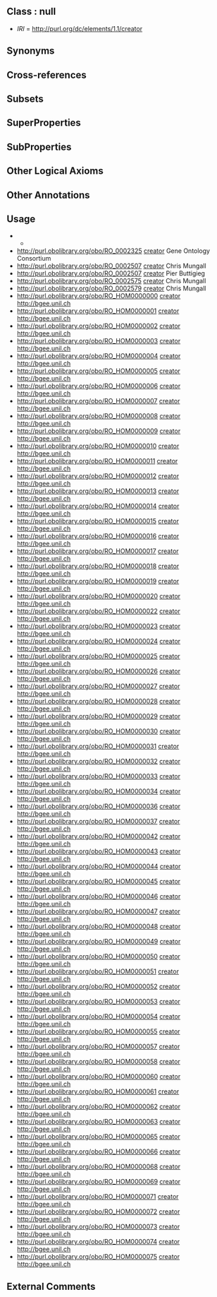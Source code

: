 
## Class : null

 * *IRI* = http://purl.org/dc/elements/1.1/creator

## Synonyms


## Cross-references


## Subsets


## SuperProperties


## SubProperties


## Other Logical Axioms


## Other Annotations


## Usage

 * -
 * http://purl.obolibrary.org/obo/RO_0002325 [creator](../../or/creator.md) Gene Ontology Consortium
 * http://purl.obolibrary.org/obo/RO_0002507 [creator](../../or/creator.md) Chris Mungall
 * http://purl.obolibrary.org/obo/RO_0002507 [creator](../../or/creator.md) Pier Buttigieg
 * http://purl.obolibrary.org/obo/RO_0002575 [creator](../../or/creator.md) Chris Mungall
 * http://purl.obolibrary.org/obo/RO_0002579 [creator](../../or/creator.md) Chris Mungall
 * http://purl.obolibrary.org/obo/RO_HOM0000000 [creator](../../or/creator.md) http://bgee.unil.ch
 * http://purl.obolibrary.org/obo/RO_HOM0000001 [creator](../../or/creator.md) http://bgee.unil.ch
 * http://purl.obolibrary.org/obo/RO_HOM0000002 [creator](../../or/creator.md) http://bgee.unil.ch
 * http://purl.obolibrary.org/obo/RO_HOM0000003 [creator](../../or/creator.md) http://bgee.unil.ch
 * http://purl.obolibrary.org/obo/RO_HOM0000004 [creator](../../or/creator.md) http://bgee.unil.ch
 * http://purl.obolibrary.org/obo/RO_HOM0000005 [creator](../../or/creator.md) http://bgee.unil.ch
 * http://purl.obolibrary.org/obo/RO_HOM0000006 [creator](../../or/creator.md) http://bgee.unil.ch
 * http://purl.obolibrary.org/obo/RO_HOM0000007 [creator](../../or/creator.md) http://bgee.unil.ch
 * http://purl.obolibrary.org/obo/RO_HOM0000008 [creator](../../or/creator.md) http://bgee.unil.ch
 * http://purl.obolibrary.org/obo/RO_HOM0000009 [creator](../../or/creator.md) http://bgee.unil.ch
 * http://purl.obolibrary.org/obo/RO_HOM0000010 [creator](../../or/creator.md) http://bgee.unil.ch
 * http://purl.obolibrary.org/obo/RO_HOM0000011 [creator](../../or/creator.md) http://bgee.unil.ch
 * http://purl.obolibrary.org/obo/RO_HOM0000012 [creator](../../or/creator.md) http://bgee.unil.ch
 * http://purl.obolibrary.org/obo/RO_HOM0000013 [creator](../../or/creator.md) http://bgee.unil.ch
 * http://purl.obolibrary.org/obo/RO_HOM0000014 [creator](../../or/creator.md) http://bgee.unil.ch
 * http://purl.obolibrary.org/obo/RO_HOM0000015 [creator](../../or/creator.md) http://bgee.unil.ch
 * http://purl.obolibrary.org/obo/RO_HOM0000016 [creator](../../or/creator.md) http://bgee.unil.ch
 * http://purl.obolibrary.org/obo/RO_HOM0000017 [creator](../../or/creator.md) http://bgee.unil.ch
 * http://purl.obolibrary.org/obo/RO_HOM0000018 [creator](../../or/creator.md) http://bgee.unil.ch
 * http://purl.obolibrary.org/obo/RO_HOM0000019 [creator](../../or/creator.md) http://bgee.unil.ch
 * http://purl.obolibrary.org/obo/RO_HOM0000020 [creator](../../or/creator.md) http://bgee.unil.ch
 * http://purl.obolibrary.org/obo/RO_HOM0000022 [creator](../../or/creator.md) http://bgee.unil.ch
 * http://purl.obolibrary.org/obo/RO_HOM0000023 [creator](../../or/creator.md) http://bgee.unil.ch
 * http://purl.obolibrary.org/obo/RO_HOM0000024 [creator](../../or/creator.md) http://bgee.unil.ch
 * http://purl.obolibrary.org/obo/RO_HOM0000025 [creator](../../or/creator.md) http://bgee.unil.ch
 * http://purl.obolibrary.org/obo/RO_HOM0000026 [creator](../../or/creator.md) http://bgee.unil.ch
 * http://purl.obolibrary.org/obo/RO_HOM0000027 [creator](../../or/creator.md) http://bgee.unil.ch
 * http://purl.obolibrary.org/obo/RO_HOM0000028 [creator](../../or/creator.md) http://bgee.unil.ch
 * http://purl.obolibrary.org/obo/RO_HOM0000029 [creator](../../or/creator.md) http://bgee.unil.ch
 * http://purl.obolibrary.org/obo/RO_HOM0000030 [creator](../../or/creator.md) http://bgee.unil.ch
 * http://purl.obolibrary.org/obo/RO_HOM0000031 [creator](../../or/creator.md) http://bgee.unil.ch
 * http://purl.obolibrary.org/obo/RO_HOM0000032 [creator](../../or/creator.md) http://bgee.unil.ch
 * http://purl.obolibrary.org/obo/RO_HOM0000033 [creator](../../or/creator.md) http://bgee.unil.ch
 * http://purl.obolibrary.org/obo/RO_HOM0000034 [creator](../../or/creator.md) http://bgee.unil.ch
 * http://purl.obolibrary.org/obo/RO_HOM0000036 [creator](../../or/creator.md) http://bgee.unil.ch
 * http://purl.obolibrary.org/obo/RO_HOM0000037 [creator](../../or/creator.md) http://bgee.unil.ch
 * http://purl.obolibrary.org/obo/RO_HOM0000042 [creator](../../or/creator.md) http://bgee.unil.ch
 * http://purl.obolibrary.org/obo/RO_HOM0000043 [creator](../../or/creator.md) http://bgee.unil.ch
 * http://purl.obolibrary.org/obo/RO_HOM0000044 [creator](../../or/creator.md) http://bgee.unil.ch
 * http://purl.obolibrary.org/obo/RO_HOM0000045 [creator](../../or/creator.md) http://bgee.unil.ch
 * http://purl.obolibrary.org/obo/RO_HOM0000046 [creator](../../or/creator.md) http://bgee.unil.ch
 * http://purl.obolibrary.org/obo/RO_HOM0000047 [creator](../../or/creator.md) http://bgee.unil.ch
 * http://purl.obolibrary.org/obo/RO_HOM0000048 [creator](../../or/creator.md) http://bgee.unil.ch
 * http://purl.obolibrary.org/obo/RO_HOM0000049 [creator](../../or/creator.md) http://bgee.unil.ch
 * http://purl.obolibrary.org/obo/RO_HOM0000050 [creator](../../or/creator.md) http://bgee.unil.ch
 * http://purl.obolibrary.org/obo/RO_HOM0000051 [creator](../../or/creator.md) http://bgee.unil.ch
 * http://purl.obolibrary.org/obo/RO_HOM0000052 [creator](../../or/creator.md) http://bgee.unil.ch
 * http://purl.obolibrary.org/obo/RO_HOM0000053 [creator](../../or/creator.md) http://bgee.unil.ch
 * http://purl.obolibrary.org/obo/RO_HOM0000054 [creator](../../or/creator.md) http://bgee.unil.ch
 * http://purl.obolibrary.org/obo/RO_HOM0000055 [creator](../../or/creator.md) http://bgee.unil.ch
 * http://purl.obolibrary.org/obo/RO_HOM0000057 [creator](../../or/creator.md) http://bgee.unil.ch
 * http://purl.obolibrary.org/obo/RO_HOM0000058 [creator](../../or/creator.md) http://bgee.unil.ch
 * http://purl.obolibrary.org/obo/RO_HOM0000060 [creator](../../or/creator.md) http://bgee.unil.ch
 * http://purl.obolibrary.org/obo/RO_HOM0000061 [creator](../../or/creator.md) http://bgee.unil.ch
 * http://purl.obolibrary.org/obo/RO_HOM0000062 [creator](../../or/creator.md) http://bgee.unil.ch
 * http://purl.obolibrary.org/obo/RO_HOM0000063 [creator](../../or/creator.md) http://bgee.unil.ch
 * http://purl.obolibrary.org/obo/RO_HOM0000065 [creator](../../or/creator.md) http://bgee.unil.ch
 * http://purl.obolibrary.org/obo/RO_HOM0000066 [creator](../../or/creator.md) http://bgee.unil.ch
 * http://purl.obolibrary.org/obo/RO_HOM0000068 [creator](../../or/creator.md) http://bgee.unil.ch
 * http://purl.obolibrary.org/obo/RO_HOM0000069 [creator](../../or/creator.md) http://bgee.unil.ch
 * http://purl.obolibrary.org/obo/RO_HOM0000071 [creator](../../or/creator.md) http://bgee.unil.ch
 * http://purl.obolibrary.org/obo/RO_HOM0000072 [creator](../../or/creator.md) http://bgee.unil.ch
 * http://purl.obolibrary.org/obo/RO_HOM0000073 [creator](../../or/creator.md) http://bgee.unil.ch
 * http://purl.obolibrary.org/obo/RO_HOM0000074 [creator](../../or/creator.md) http://bgee.unil.ch
 * http://purl.obolibrary.org/obo/RO_HOM0000075 [creator](../../or/creator.md) http://bgee.unil.ch

## External Comments

